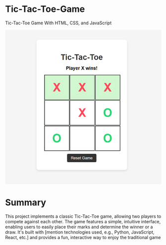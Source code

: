 # Tic-Tac-Toe-Game
Tic-Tac-Toe Game With HTML, CSS, and JavaScript

![image alt](https://github.com/Aadarshkumarsingh8084/Tic-Tac-Toe-Game/blob/47a5482c26a0eac3d60263bc38afafb090131ffe/Screenshot%202025-03-28%20134635.png)

<h1>Summary</h1>


<p>This project implements a classic Tic-Tac-Toe game, allowing two players to compete against each other. The game features a simple, intuitive interface, enabling users to easily place their marks and determine the winner or a draw. It's built with [mention technologies used, e.g., Python, JavaScript, React, etc.] and provides a fun, interactive way to enjoy the traditional game </p>
